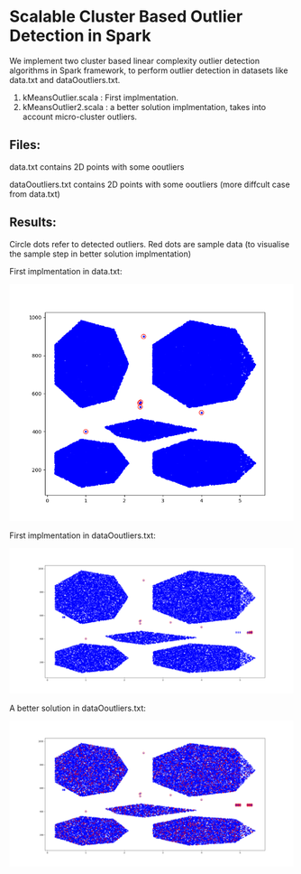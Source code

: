 # Scalable Cluster Based Outlier Detection in Spark

We implement two cluster based linear complexity outlier detection algorithms in Spark framework, to perform outlier detection in datasets like data.txt and dataOoutliers.txt.

1) kMeansOutlier.scala : First implmentation.
2) kMeansOutlier2.scala : a better solution implmentation, takes into account micro-cluster outliers.

## Files:

data.txt contains 2D points with some ooutliers

dataOoutliers.txt contains 2D points with some ooutliers (more diffcult case from data.txt)


## Results: 

Circle dots refer to detected outliers.
Red dots are sample data (to visualise the sample step in better solution implmentation)

First implmentation in data.txt:

![alt text](https://github.com/agiannoul/ODDWS/blob/master/outliers.png?raw=true)


First implmentation in dataOoutliers.txt:

![alt text](https://github.com/agiannoul/ODDWS/blob/master/previussol.png?raw=true)

A better solution in dataOoutliers.txt:

![alt text](https://github.com/agiannoul/ODDWS/blob/master/newsolution.png?raw=true)
